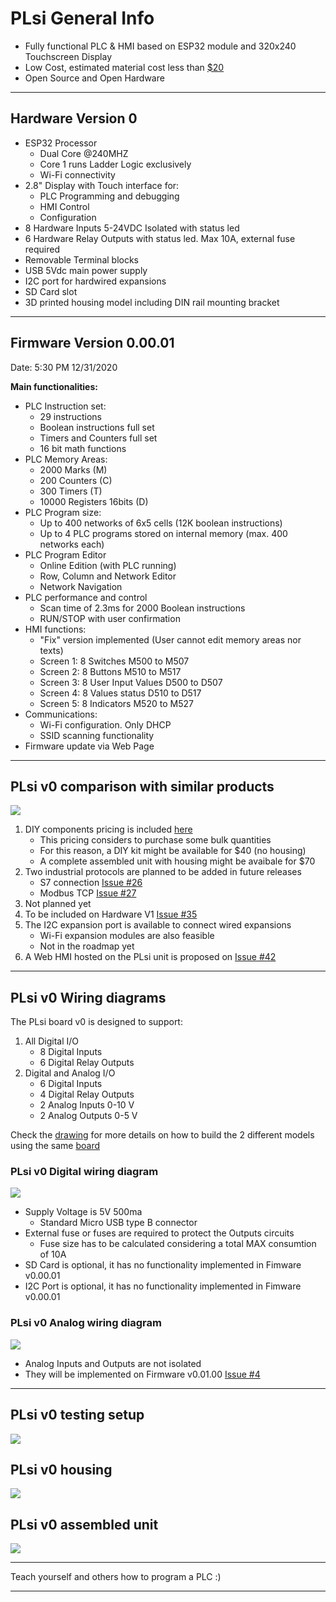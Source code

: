 # **PLsi General Info**

+ Fully functional PLC & HMI based on ESP32 module and 320x240 Touchscreen Display  
+ Low Cost, estimated material cost less than [$20](hard/v0/) 
+ Open Source and Open Hardware

-----------------------------------------------------------------------------------------

## Hardware Version 0

- ESP32 Processor
	+ Dual Core @240MHZ
	+ Core 1 runs Ladder Logic exclusively
	+ Wi-Fi connectivity
- 2.8" Display with Touch interface for:
	+ PLC Programming and debugging
	+ HMI Control
	+ Configuration
- 8 Hardware Inputs 5-24VDC Isolated with status led
- 6 Hardware Relay Outputs with status led. Max 10A, external fuse required
- Removable Terminal blocks
- USB 5Vdc main power supply
- I2C port for hardwired expansions
- SD Card slot
- 3D printed housing model including DIN rail mounting bracket

-----------------------------------------------------------------------------------------

## Firmware Version 0.00.01
Date: 5:30 PM 12/31/2020

**Main functionalities:**

- PLC Instruction set: 
	+ 29 instructions
	+ Boolean instructions full set
	+ Timers and Counters full set
	+ 16 bit math functions
- PLC Memory Areas:
	+ 2000 Marks (M)
	+ 200 Counters (C) 
	+ 300 Timers (T)
	+ 10000 Registers 16bits (D)
- PLC Program size:
	+ Up to 400 networks of 6x5 cells (12K boolean instructions)
	+ Up to 4 PLC programs stored on internal memory (max. 400 networks each)
- PLC Program Editor
	+ Online Edition (with PLC running)
	+ Row, Column and Network Editor
	+ Network Navigation
- PLC performance and control
	+ Scan time of 2.3ms for 2000 Boolean instructions
	+ RUN/STOP with user confirmation
- HMI functions:
	+ "Fix" version implemented (User cannot edit memory areas nor texts)
	+ Screen 1: 8 Switches M500 to M507
	+ Screen 2: 8 Buttons  M510 to M517
	+ Screen 3: 8 User Input Values D500 to D507 
	+ Screen 4: 8 Values status D510 to D517
	+ Screen 5: 8 Indicators M520 to M527
- Communications:
	+ Wi-Fi configuration. Only DHCP
	+ SSID scanning functionality
- Firmware update via Web Page

-----------------------------------------------------------------------------------------

## PLsi v0 comparison with similar products

![](./doc/PLsi_comparison.jpg)

 1. DIY components pricing is included [here](hard/v0/)
 	- This pricing considers to purchase some bulk quantities
 	- For this reason, a DIY kit might be available for $40 (no housing)
 	- A complete assembled unit with housing might be avaibale for $70
 2. Two industrial protocols are planned to be added in future releases
 	- S7 connection [Issue #26](https://github.com/ElPercha/PLsi/issues/26)
	- Modbus TCP [Issue #27](https://github.com/ElPercha/PLsi/issues/27)
 3. Not planned yet
 4. To be included on Hardware V1 [Issue #35](https://github.com/ElPercha/PLsi/issues/35)
 5. The I2C expansion port is available to connect wired expansions
 	- Wi-Fi expansion modules are also feasible
	- Not in the roadmap yet
 6. A Web HMI hosted on the PLsi unit is proposed on [Issue #42](https://github.com/ElPercha/PLsi/issues/42)

-----------------------------------------------------------------------------------------

## PLsi v0 Wiring diagrams

The PLsi board v0 is designed to support:
 1. All Digital I/O
 	- 8 Digital Inputs
	- 6 Digital Relay Outputs
 2. Digital and Analog I/O
 	- 6 Digital Inputs
	- 4 Digital Relay Outputs
 	- 2 Analog Inputs 0-10 V
 	- 2 Analog Outputs 0-5 V
 
Check the [drawing](./hard/v0/board/schematic/Schematic_PLsi_v0_2021-01-02.pdf) for more details on how to build the 2 different models using the same [board](./hard/v0/board/pictures/PLsi_board.svg)

### PLsi v0 Digital wiring diagram 

![](./doc/PLsi_wiring_digital.svg)

+ Supply Voltage is 5V 500ma
	- Standard Micro USB type B connector
+ External fuse or fuses are required to protect the Outputs circuits
	- Fuse size has to be calculated considering a total MAX consumtion of 10A
+ SD Card is optional, it has no functionality implemented in Fimware v0.00.01
+ I2C Port is optional, it has no functionality implemented in Fimware v0.00.01

### PLsi v0 Analog wiring diagram

![](./doc/PLsi_wiring_analog.svg)

+ Analog Inputs and Outputs are not isolated
+ They will be implemented on Firmware v0.01.00 [Issue #4](https://github.com/ElPercha/PLsi/issues/4) 

-----------------------------------------------------------------------------------------

## PLsi v0 testing setup 

![](./hard/v0/board/pictures/PLsi_04.jpg)

## PLsi v0 housing

![](./hard/v0/housing/pictures/PLsi_v0-Assembly.png)

## PLsi v0 assembled unit

![](./hard/v0/housing/pictures/4.png)

-----------------------------------------------------------------------------------------

Teach yourself and others how to program a PLC :)

-----------------------------------------------------------------------------------------
